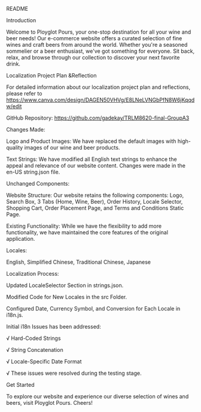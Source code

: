 README

Introduction

Welcome to Ployglot Pours, your one-stop destination for all your wine and beer needs! Our e-commerce website offers a curated selection of fine wines and craft beers from around the world. Whether you're a seasoned sommelier or a beer enthusiast, we've got something for everyone. Sit back, relax, and browse through our collection to discover your next favorite drink.

Localization Project Plan &Reflection

For detailed information about our localization project plan and reflections, please refer to https://www.canva.com/design/DAGEN50VHVg/E8LNeLVNGbPfN8W6jKqqdw/edit


GitHub Repository: https://github.com/gadekay/TRLM8620-final-GroupA3


Changes Made:

Logo and Product Images: We have replaced the default images with high-quality images of our wine and beer products.

Text Strings: We have modified all English text strings to enhance the appeal and relevance of our website content. Changes were made in the en-US string.json file.

Unchanged Components:

Website Structure: Our website retains the following components: Logo, Search Box, 3 Tabs (Home, Wine, Beer), Order History, Locale Selector, Shopping Cart, Order Placement Page, and Terms and Conditions Static Page.

Existing Functionality: While we have the flexibility to add more functionality, we have maintained the core features of the original application.


Locales:


English, Simplified Chinese, Traditional Chinese, Japanese


Localization Process:

Updated LocaleSelector Section in strings.json.

Modified Code for New Locales in the src Folder.

Configured Date, Currency Symbol, and Conversion for Each Locale in i18n.js.



Initial i18n Issues has been addressed:

√ Hard-Coded Strings

√ String Concatenation

√ Locale-Specific Date Format

√ These issues were resolved during the testing stage.



Get Started

To explore our website and experience our diverse selection of wines and beers, visit Ployglot Pours. Cheers!
